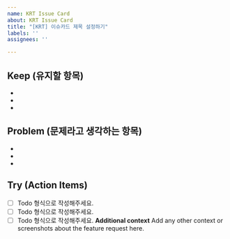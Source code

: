 ```yaml
---
name: KRT Issue Card
about: KRT Issue Card
title: "[KRT] 이슈카드 제목 설정하기"
labels: ''
assignees: ''

---
```


## Keep (유지할 항목)
-
-
-
## Problem (문제라고 생각하는 항목)
-
-
-
## Try (Action Items)
- [ ] Todo 형식으로 작성해주세요.
- [ ] Todo 형식으로 작성해주세요.
- [ ] Todo 형식으로 작성해주세요.
**Additional context**
Add any other context or screenshots about the feature request here.
